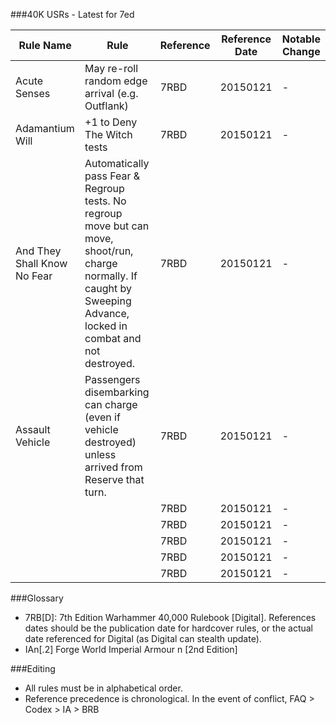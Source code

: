 ###40K USRs - Latest for 7ed

| Rule Name | Rule | Reference | Reference Date | Notable Change |
|-----------|------|-----------|----------------|----------------|
| Acute Senses | May re-roll random edge arrival (e.g. Outflank) | 7RBD | 20150121 | - |
| Adamantium Will | +1 to Deny The Witch tests | 7RBD | 20150121 | - |
| And They Shall Know No Fear | Automatically pass Fear & Regroup tests. No regroup move but can move, shoot/run, charge normally. If caught by Sweeping Advance, locked in combat and not destroyed. | 7RBD | 20150121 | - |
| Assault Vehicle | Passengers disembarking can charge (even if vehicle destroyed) unless arrived from Reserve that turn. | 7RBD | 20150121 | - |
| | | 7RBD | 20150121 | - |
| | | 7RBD | 20150121 | - |
| | | 7RBD | 20150121 | - |
| | | 7RBD | 20150121 | - |
| | | 7RBD | 20150121 | - |


###Glossary

* 7RB[D]: 7th Edition Warhammer 40,000 Rulebook [Digital]. References dates should be the publication date for hardcover rules, or the actual date referenced for Digital (as Digital can stealth update).
* IAn[.2] Forge World Imperial Armour n [2nd Edition]


###Editing

* All rules must be in alphabetical order.
* Reference precedence is chronological. In the event of conflict, FAQ > Codex > IA > BRB
